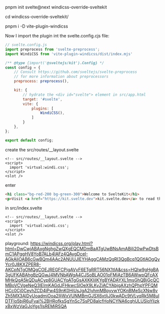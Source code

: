 pnpm init svelte@next windicss-override-sveltekit

cd windicss-override-sveltekit/

pnpm i -D vite-plugin-windicss

Now I import the plugin int the svelte.config.cjs file:

```javascript
// svelte.config.js
import preprocess from 'svelte-preprocess';
import WindiCSS from 'vite-plugin-windicss/dist/index.mjs'

/** @type {import('@sveltejs/kit').Config} */
const config = {
    // Consult https://github.com/sveltejs/svelte-preprocess
    // for more information about preprocessors
    preprocess: preprocess(),

    kit: {
        // hydrate the <div id="svelte"> element in src/app.html
        target: '#svelte',
        vite: {
            plugins: [
                WindiCSS(),
            ]
        }       
    },  
};

export default config;
```

create the src/routes/__layout.svelte

```
<!-- src/routes/__layout.svelte -->
<script>
  import 'virtual:windi.css';
</script>
<slot />
```

enter 

```html
<h1 class="bg-red-200 bg-green-300">Welcome to SvelteKit</h1>
<p>Visit <a href="https://kit.svelte.dev">kit.svelte.dev</a> to read the documentation</p>
```

in src/index.svelte

```svelte
<!-- src/routes/__layout.svelte -->
<script>
  import 'virtual:windi.css';
</script>
<slot />
```

playground: https://windicss.org/play.html?html=DwCwjABAxgNghgZwQXgEQCMDmBaATgUwBNsAmABjIi20wPwDtsBmC1APggHV8YoB7ALb4IAFz4QAygDceI-AGkAliOAB6cGwBQm4AAc2ANUUJlEYHAggCAMzQgRI3QgBcq1QGtlAOgQyYcr0J8KXZPER8-AKCpNTgOMQgCOEJREGFCPigAVyF6ETgRRT56NX1tIA&css=HQIw9gHgBA3gUFKABAhgBzQGwJ4MVNbAWgA4CJSoBLAO01oFMiAzTB6AWwpQFcAXMHkQgA5kQDuACyp8GUACYoATgGsAXKKIilKYgBYADAYXL1msGhQBjGcQCMBoVCVgeNeQ3lEImKAGdJFHkwcSIOeX9LKyZiACYAbjgAXzhQPhpYPFQMHCc0Cj0CeyhZCD4iPw4S9nK0HiUsJgA2IyhmMBpyvwYOKnBMeScXNw8vZh5MX3AlDyUoadmiOoa2IljWxVUNMBmGJSX6xtIjJ0kwADc9tVLyqRk5M8ulDTFlo5bjR6uFvaI%2BHRofksSgYnSc7SsPD8alcfHoNCYNA6cghULUSloYlizkxBxWzVaGJoYgs1lsREMiRSQA